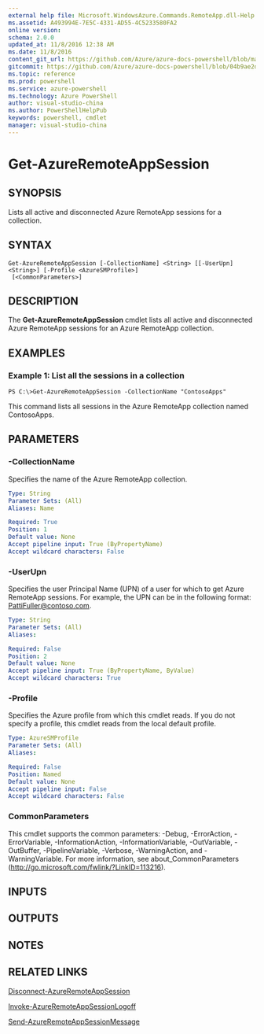 ```yaml
---
external help file: Microsoft.WindowsAzure.Commands.RemoteApp.dll-Help.xml
ms.assetid: A493994E-7E5C-4331-AD55-4C5233580FA2
online version: 
schema: 2.0.0
updated_at: 11/8/2016 12:38 AM
ms.date: 11/8/2016
content_git_url: https://github.com/Azure/azure-docs-powershell/blob/master/azureps-cmdlets-docs/ServiceManagement/Azure.RemoteApp/v3.1.0/Get-AzureRemoteAppSession.md
gitcommit: https://github.com/Azure/azure-docs-powershell/blob/04b9ae2d1c44a3ada330f570237886794cede893/azureps-cmdlets-docs/ServiceManagement/Azure.RemoteApp/v3.1.0/Get-AzureRemoteAppSession.md
ms.topic: reference
ms.prod: powershell
ms.service: azure-powershell
ms.technology: Azure PowerShell
author: visual-studio-china
ms.author: PowerShellHelpPub
keywords: powershell, cmdlet
manager: visual-studio-china
---
```


# Get-AzureRemoteAppSession

## SYNOPSIS
Lists all active and disconnected Azure RemoteApp sessions for a collection.

## SYNTAX

```
Get-AzureRemoteAppSession [-CollectionName] <String> [[-UserUpn] <String>] [-Profile <AzureSMProfile>]
 [<CommonParameters>]
```

## DESCRIPTION
The **Get-AzureRemoteAppSession** cmdlet lists all active and disconnected Azure RemoteApp sessions for an Azure RemoteApp collection.

## EXAMPLES

### Example 1: List all the sessions in a collection
```
PS C:\>Get-AzureRemoteAppSession -CollectionName "ContosoApps"
```

This command lists all sessions in the Azure RemoteApp collection named ContosoApps.

## PARAMETERS

### -CollectionName
Specifies the name of the Azure RemoteApp collection.

```yaml
Type: String
Parameter Sets: (All)
Aliases: Name

Required: True
Position: 1
Default value: None
Accept pipeline input: True (ByPropertyName)
Accept wildcard characters: False
```

### -UserUpn
Specifies the user Principal Name (UPN) of a user for which to get Azure RemoteApp sessions.
For example, the UPN can be in the following format: PattiFuller@contoso.com.

```yaml
Type: String
Parameter Sets: (All)
Aliases: 

Required: False
Position: 2
Default value: None
Accept pipeline input: True (ByPropertyName, ByValue)
Accept wildcard characters: True
```

### -Profile
Specifies the Azure profile from which this cmdlet reads.
If you do not specify a profile, this cmdlet reads from the local default profile.

```yaml
Type: AzureSMProfile
Parameter Sets: (All)
Aliases: 

Required: False
Position: Named
Default value: None
Accept pipeline input: False
Accept wildcard characters: False
```

### CommonParameters
This cmdlet supports the common parameters: -Debug, -ErrorAction, -ErrorVariable, -InformationAction, -InformationVariable, -OutVariable, -OutBuffer, -PipelineVariable, -Verbose, -WarningAction, and -WarningVariable. For more information, see about_CommonParameters (http://go.microsoft.com/fwlink/?LinkID=113216).

## INPUTS

## OUTPUTS

## NOTES

## RELATED LINKS

[Disconnect-AzureRemoteAppSession](xref:ServiceManagement/Azure.RemoteApp/v3.1.0/Disconnect-AzureRemoteAppSession.md)

[Invoke-AzureRemoteAppSessionLogoff](xref:ServiceManagement/Azure.RemoteApp/v3.1.0/Invoke-AzureRemoteAppSessionLogoff.md)

[Send-AzureRemoteAppSessionMessage](xref:ServiceManagement/Azure.RemoteApp/v3.1.0/Send-AzureRemoteAppSessionMessage.md)


